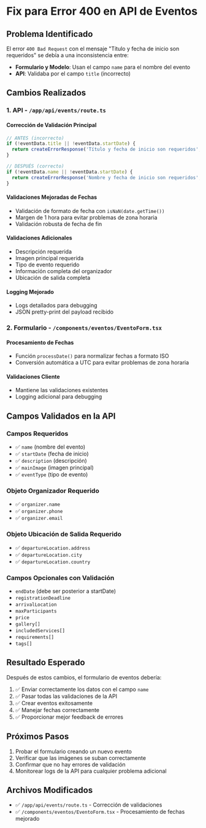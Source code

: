 # Fix para Error 400 en API de Eventos

## Problema Identificado

El error `400 Bad Request` con el mensaje "Título y fecha de inicio son requeridos" se debía a una inconsistencia entre:

- **Formulario y Modelo**: Usan el campo `name` para el nombre del evento
- **API**: Validaba por el campo `title` (incorrecto)

## Cambios Realizados

### 1. API - `/app/api/events/route.ts`

#### Corrección de Validación Principal
```typescript
// ANTES (incorrecto)
if (!eventData.title || !eventData.startDate) {
  return createErrorResponse('Título y fecha de inicio son requeridos', HTTP_STATUS.BAD_REQUEST);
}

// DESPUÉS (correcto)
if (!eventData.name || !eventData.startDate) {
  return createErrorResponse('Nombre y fecha de inicio son requeridos', HTTP_STATUS.BAD_REQUEST);
}
```

#### Validaciones Mejoradas de Fechas
- Validación de formato de fecha con `isNaN(date.getTime())`
- Margen de 1 hora para evitar problemas de zona horaria
- Validación robusta de fecha de fin

#### Validaciones Adicionales
- Descripción requerida
- Imagen principal requerida
- Tipo de evento requerido
- Información completa del organizador
- Ubicación de salida completa

#### Logging Mejorado
- Logs detallados para debugging
- JSON pretty-print del payload recibido

### 2. Formulario - `/components/eventos/EventoForm.tsx`

#### Procesamiento de Fechas
- Función `processDate()` para normalizar fechas a formato ISO
- Conversión automática a UTC para evitar problemas de zona horaria

#### Validaciones Cliente
- Mantiene las validaciones existentes
- Logging adicional para debugging

## Campos Validados en la API

### Campos Requeridos
- ✅ `name` (nombre del evento)
- ✅ `startDate` (fecha de inicio)
- ✅ `description` (descripción)
- ✅ `mainImage` (imagen principal)
- ✅ `eventType` (tipo de evento)

### Objeto Organizador Requerido
- ✅ `organizer.name`
- ✅ `organizer.phone`
- ✅ `organizer.email`

### Objeto Ubicación de Salida Requerido
- ✅ `departureLocation.address`
- ✅ `departureLocation.city`
- ✅ `departureLocation.country`

### Campos Opcionales con Validación
- `endDate` (debe ser posterior a startDate)
- `registrationDeadline`
- `arrivalLocation`
- `maxParticipants`
- `price`
- `gallery[]`
- `includedServices[]`
- `requirements[]`
- `tags[]`

## Resultado Esperado

Después de estos cambios, el formulario de eventos debería:

1. ✅ Enviar correctamente los datos con el campo `name`
2. ✅ Pasar todas las validaciones de la API
3. ✅ Crear eventos exitosamente
4. ✅ Manejar fechas correctamente
5. ✅ Proporcionar mejor feedback de errores

## Próximos Pasos

1. Probar el formulario creando un nuevo evento
2. Verificar que las imágenes se suban correctamente
3. Confirmar que no hay errores de validación
4. Monitorear logs de la API para cualquier problema adicional

## Archivos Modificados

- ✅ `/app/api/events/route.ts` - Corrección de validaciones
- ✅ `/components/eventos/EventoForm.tsx` - Procesamiento de fechas mejorado